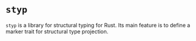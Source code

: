 # `styp`

`styp` is a library for structural typing for Rust. Its main feature is to
define a marker trait for structural type projection.
